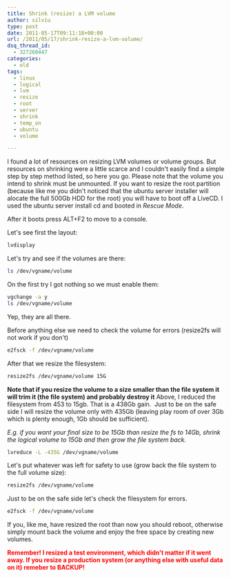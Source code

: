```yaml
---
title: Shrink (resize) a LVM volume
author: silviu
type: post
date: 2011-05-17T09:11:18+00:00
url: /2011/05/17/shrink-resize-a-lvm-volume/
dsq_thread_id:
  - 327260447
categories:
  - old
tags:
  - linux
  - logical
  - lvm
  - resize
  - root
  - server
  - shrink
  - temp_on
  - ubuntu
  - volume

---
```

I found a lot of resources on resizing LVM volumes or volume groups. But resources on shrinking were a little scarce and I couldn't easily find a simple step by step method listed, so here you go. Please note that the volume you intend to shrink must be unmounted. If you want to resize the root partition (because like me you didn't noticed that the ubuntu server installer will alocate the full 500Gb HDD for the root) you will have to boot off a LiveCD. I used the ubuntu server install cd and booted in _Rescue Mode_.

After it boots press ALT+F2 to move to a console.

Let's see first the layout:
```bash
lvdisplay
```
Let's try and see if the volumes are there:
```bash
ls /dev/vgname/volume
```
On the first try I got nothing so we must enable them:
```bash
vgchange -a y
ls /dev/vgname/volume
```
Yep, they are all there.

Before anything else we need to check the volume for errors (resize2fs will not work if you don't)
```bash
e2fsck -f /dev/vgname/volume
```
After that we resize the filesystem:
```bash
resize2fs /dev/vgname/volume 15G
```
**Note that if you resize the volume to a size smaller than the file system it will trim it (the file system) and probably destroy it**
Above, I reduced the filesystem from 453 to 15gb. That is a 438Gb gain.  Just to be on the safe side I will resize the volume only with 435Gb (leaving play room of over 3Gb which is plenty enough, 1Gb should be sufficient).

_E.g. if you want your final size to be 15Gb than resize the fs to 14Gb, shrink the logical volume to 15Gb and then grow the file system back._
```bash
lvreduce -L -435G /dev/vgname/volume
```
Let's put whatever was left for safety to use (grow back the file system to the full volume size):
```bash
resize2fs /dev/vgname/volume
```
Just to be on the safe side let's check the filesystem for errors.
```bash
e2fsck -f /dev/vgname/volume
```
If you, like me, have resized the root than now you should reboot, otherwise simply mount back the volume and enjoy the free space by creating new volumes.

<span style="color: #ff0000"><strong>Remember! I resized a test environment, which didn't matter if it went away. If you resize a production system (or anything else with useful data on it) remeber to BACKUP!</strong></span>